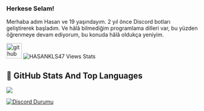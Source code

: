 ### Herkese Selam!

Merhaba adım Hasan ve 19 yaşındayım. 2 yıl önce Discord botları geliştirerek başladım. Ve hâlâ bilmediğim programlama dilleri var, bu yüzden öğrenmeye devam ediyorum, bu konuda hâlâ oldukça yeniyim. 

[<img src='https://www.freepnglogos.com/uploads/discord-logo-png/discord-logo-logodownload-download-logotipos-1.png' alt='github' height='40'>](https://discord.gg/gtasa) 
<img  src="https://gpvc.arturio.dev/hasankls47" alt="HASANKLS47 Views Stats">
## 📌 GitHub Stats And Top Languages

<picture>
<source 
  srcset="https://github-readme-stats.vercel.app/api?username=hasankls47&show_icons=true&theme=dark"
  media="(prefers-color-scheme: dark)"
/>
<source
  srcset="https://github-readme-stats.vercel.app/api?username=hasankls47&show_icons=true"
  media="(prefers-color-scheme: light), (prefers-color-scheme: no-preference)"
/>
<img src="https://github-readme-stats.vercel.app/api?username=hasankls47&show_icons=true" />
</picture>

[![Discord Durumu](https://lanyard.cnrad.dev/api/688863176850145424)](https://discord.com/users/688863176850145424)

